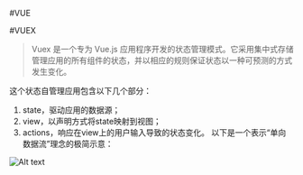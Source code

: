 #VUE

























#VUEX

>Vuex 是一个专为 Vue.js 应用程序开发的状态管理模式。它采用集中式存储管理应用的所有组件的状态，并以相应的规则保证状态以一种可预测的方式发生变化。

这个状态自管理应用包含以下几个部分：
1. state，驱动应用的数据源；
2. view，以声明方式将state映射到视图；
3. actions，响应在view上的用户输入导致的状态变化。
以下是一个表示“单向数据流”理念的极简示意：

![Alt text](./img/flow.jpg "Optional title")
